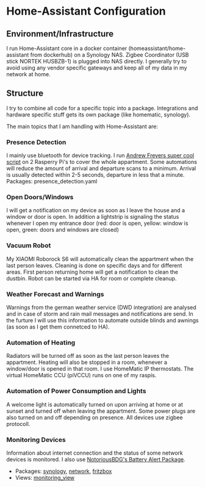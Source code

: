 # Home-Assistant Configuration
## Environment/Infrastructure
I run Home-Assistant core in a docker container (homeassistant/home-assistant from dockerhub) on a Synology NAS. 
Zigbee Coordinator (USB stick NORTEK HUSBZB-1) is plugged into NAS directly.
I generally try to avoid using any vendor specific gateways and keep all of my data in my network at home.

## Structure
I try to combine all code for a specific topic into a package. Integrations and hardware specific stuff gets its own package (like homematic, synology).

The main topics that I am handling with Home-Assistant are:
### Presence Detection
I mainly use bluetooth for device tracking. I run [Andrew Freyers super cool script](https://github.com/andrewjfreyer/monitor) on 2 Rasperry Pi's to cover the whole appartment. Some automations will reduce the amount of arrival and departure scans to a minimum. Arrival is usually detected within 2-5 seconds, departure in less that a minute.
Packages:   presence_detection.yaml

### Open Doors/Windows
I will get a notification on my device as soon as I leave the house and a window or door is open. In addition a lightstrip is signaling the status whenever I open my entrance door (red: door is open, yellow: window is open, green: doors and windows are closed)

### Vacuum Robot
My XIAOMI Roborock S6 will automatically clean the appartment when the last person leaves. Cleaning is done on specific days and for different areas. First person returning home will get a notification to clean the dustbin. Robot can be started via HA for room or complete cleanup.

### Weather Forecast and Warnings
Warnings from the german weather service (DWD integration) are analysed and in case of storm and rain mail messages and notifications are send. In the furture I will use this information to automate outside blinds and awnings (as soon as I get them connetced to HA).

### Automation of Heating
Radiators will be turned off as soon as the last person leaves the appartment. Heating will also be stopped in a room, whenever a window/door is opened in that room. I use HomeMatic IP thermostats. The virtual HomeMatic CCU (piVCCU) runs on one of my raspis.

### Automation of Power Consumption and Lights
A welcome light is automatically turned on upon arriving at home or at sunset and turned off when leaving the appartment. Some power plugs are also turned on and off depending on presence. All devices use zigbee protocoll.

### Monitoring Devices
Information about internet connection and the status of some network devices is monitored. I also use [NotoriousBDG's Battery Alert Package](https://raw.githubusercontent.com/notoriousbdg/Home-AssistantConfig/master/packages/battery_alert.yaml).

- Packages:   [synology](packages/synology.yaml), [network](packages/network.yaml), [fritzbox](packages/fritzbox.yaml)
- Views: [monitoring_view](lovelace/views/monitoring_view.yaml)
